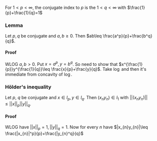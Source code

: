 For $1<p<\infty$, the conjugate index to $p$ is the $1<q<\infty$ with $\frac{1}{p}+\frac{1}{q}=1$
### Lemma
Let $p,q$ be conjugate and $a,b\geq 0$. Then $ab\leq \frac{a^p}{p}+\frac{b^q}{q}$.
#### Proof
WLOG $a,b>0$. Put $x=a^p,y=b^q$.
So need to show that $x^{\frac{1}{p}}y^{\frac{1}{q}}\leq \frac{x}{p}+\frac{y}{q}$. Take $\log$ and then it's immediate from concavity of $\log$.

### Hölder's inequality
Let $p$, $q$ be conjugate and $x\in l_{p},y\in l_{q}$. Then $(x_{n}y_{n})\in l_{1}$ with $||(x_{n}y_{n})||\leq ||x||_{p}||y||_{q}$.
#### Proof
WLOG have $||x||_{p}=1, ||y||_{q}=1$. Now for every $n$ have $|x_{n}y_{n}|\leq \frac{|x_{n}|^p}{p}+\frac{|y_{n}^q}{q}$